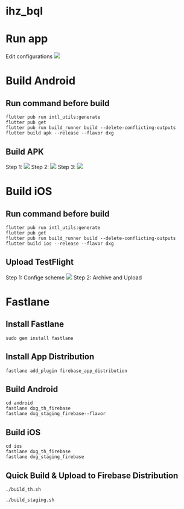 # ihz_bql

# Run app
Edit configurations
![](https://i.imgur.com/LpMKEzj.jpg)

# Build Android
## Run command before build
```
flutter pub run intl_utils:generate
flutter pub get
flutter pub run build_runner build --delete-conflicting-outputs
flutter build apk --release --flavor dxg
```
## Build APK
Step 1:
![](https://i.imgur.com/8ap2r5O.png)
Step 2:
![](https://i.imgur.com/4rxCQ6g.png)
Step 3:
![](https://i.imgur.com/cbXHZ8X.png)

# Build iOS
## Run command before build
```
flutter pub run intl_utils:generate
flutter pub get
flutter pub run build_runner build --delete-conflicting-outputs
flutter build ios --release --flavor dxg
```
## Upload TestFlight
Step 1: Confige scheme
![](https://i.imgur.com/g5pSUE5.png)
Step 2: Archive and Upload

# Fastlane
## Install Fastlane
```
sudo gem install fastlane
```
## Install App Distribution
```
fastlane add_plugin firebase_app_distribution
```
## Build Android
```
cd android
fastlane dxg_th_firebase
fastlane dxg_staging_firebase--flavor
```
## Build iOS
```
cd ios
fastlane dxg_th_firebase
fastlane dxg_staging_firebase
```

## Quick Build & Upload to Firebase Distribution
```
./build_th.sh
```
```
./build_staging.sh
```
